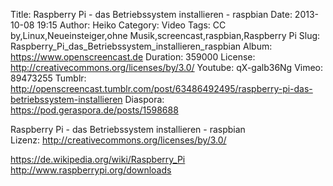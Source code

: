Title: Raspberry Pi - das Betriebssystem installieren - raspbian
Date: 2013-10-08 19:15
Author: Heiko
Category: Video
Tags: CC by,Linux,Neueinsteiger,ohne Musik,screencast,raspbian,Raspberry Pi
Slug: Raspberry_Pi_das_Betriebssystem_installieren_raspbian
Album: https://www.openscreencast.de
Duration: 359000
License: http://creativecommons.org/licenses/by/3.0/
Youtube: qX-galb36Ng
Vimeo: 89473255
Tumblr: http://openscreencast.tumblr.com/post/63486492495/raspberry-pi-das-betriebssystem-installieren
Diaspora: https://pod.geraspora.de/posts/1598688

Raspberry Pi - das Betriebssystem installieren - raspbian  
Lizenz: <http://creativecommons.org/licenses/by/3.0/>  
  
<https://de.wikipedia.org/wiki/Raspberry_Pi>  
<http://www.raspberrypi.org/downloads>

